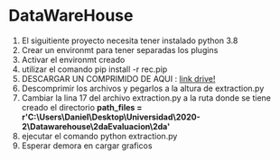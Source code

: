 # DataWareHouse
1. El siguitiente proyecto necesita tener instalado python 3.8
2. Crear un environmt para tener separadas los plugins
3. Activar el environmt creado
4. utilizar el comando pip install -r rec.pip
5. DESCARGAR UN COMPRIMIDO DE AQUI : [link drive!](https://drive.google.com/file/d/1kgIfQM5Zw_hZurfn9Ry1-vaTH5rqOpho/view?usp=sharing)
6. Descomprimir los archivos y pegarlos a la altura de extraction.py
7. Cambiar la lina 17 del archivo extraction.py a la ruta donde se tiene creado el directorio
**path_files = r'C:\Users\Daniel\Desktop\Universidad\2020-2\Datawarehouse\2daEvaluacion\2da'**
8. ejecutar el comando python extraction.py
9. Esperar demora en cargar graficos
